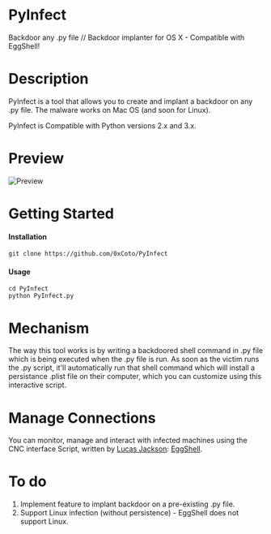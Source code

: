 # PyInfect
Backdoor any .py file // Backdoor implanter for OS X - Compatible with EggShell!

# Description
PyInfect is a tool that allows you to create and implant a backdoor on any .py file. The malware works on Mac OS (and soon for Linux).

PyInfect is Compatible with Python versions 2.x and 3.x.

# Preview
![Preview](http://i.imgur.com/dAiUrz6.png)

# Getting Started
#### Installation
```git clone https://github.com/0xCoto/PyInfect```

#### Usage

```
cd PyInfect
python PyInfect.py
```

# Mechanism
The way this tool works is by writing a backdoored shell command in .py file which is being executed when the .py file is run. As soon as the victim runs the .py script, it'll automatically run that shell command which will install a persistance .plist file on their computer, which you can customize using this interactive script.

# Manage Connections
You can monitor, manage and interact with infected machines using the CNC interface Script, written by [Lucas Jackson](https://github.com/neoneggplant/): [EggShell](https://github.com/neoneggplant/EggShell).

# To do
1. Implement feature to implant backdoor on a pre-existing .py file.
2. Support Linux infection (without persistence) - EggShell does not support Linux.
